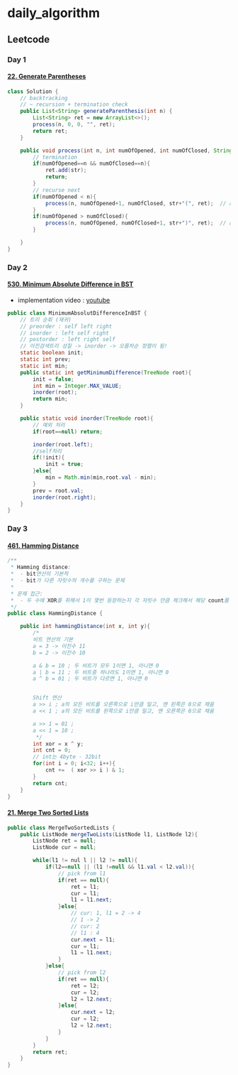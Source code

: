 # daily_algorithm

## Leetcode
### Day 1
#### [22. Generate Parentheses](https://github.com/ericbyeric/daily_algorithm/blob/main/daily_algo/src/main/java/leetcode/GenerateParentheses.java)

```java
class Solution {
    // backtracking
    // ~ recursion + termination check
    public List<String> generateParenthesis(int n) {
        List<String> ret = new ArrayList<>();
        process(n, 0, 0, "", ret);
        return ret;
    }

    public void process(int n, int numOfOpened, int numOfClosed, String str, List<String> ret ){
        // termination
        if(numOfOpened==n && numOfClosed==n){
            ret.add(str);
            return;
        }
        // recurse next
        if(numOfOpened < n){
            process(n, numOfOpened+1, numOfClosed, str+"(", ret);  // add open bracket
        }
        if(numOfOpened > numOfClosed){
            process(n, numOfOpened, numOfClosed+1, str+")", ret);  // add closed bracket
        }

    }
}
```

### Day 2
#### [530. Minimum Absolute Difference in BST](https://github.com/ericbyeric/daily_algorithm/blob/main/daily_algo/src/main/java/leetcode/day002/MinimumAbsolutDifferenceInBST.java)
- implementation video : [youtube](https://www.youtube.com/watch?v=utCGIXhbYBU&t=13s&ab_channel=%EA%B3%84%ED%94%BC%EC%B8%84%EB%A1%9C%EC%8A%A4cinnamonchurros)
```java
public class MinimumAbsolutDifferenceInBST {
    // 트리 순회 (재귀)
    // preorder : self left right
    // inorder : left self right
    // postorder : left right self
    // 이진검색트리 성질 -> inorder -> 오름차순 정렬이 됨!
    static boolean init;
    static int prev;
    static int min;
    public static int getMinimumDifference(TreeNode root){
        init = false;
        int min = Integer.MAX_VALUE;
        inorder(root);
        return min;
    }

    public static void inorder(TreeNode root){
        // 예외 처리
        if(root==null) return;

        inorder(root.left);
        //self처리
        if(!init){
            init = true;
        }else{
            min = Math.min(min,root.val - min);
        }
        prev = root.val;
        inorder(root.right);
    }
}
```


### Day 3 
#### [461. Hamming Distance](https://github.com/ericbyeric/daily_algorithm/blob/main/daily_algo/src/main/java/leetcode/day003/HammingDistance.java)
```java
/**
 * Hamming distance:
 *  - bit연산의 기본적
 *  - bit가 다른 자릿수의 개수를 구하는 문제
 *
 * 문제 접근:
 *  - 두 수에 XOR를 취해서 1이 몇번 등장하는지 각 자릿수 만큼 체크해서 해당 count를 반환
 */
public class HammingDistance {

    public int hammingDistance(int x, int y){
        /*
        비트 연산의 기본
        a = 3 -> 이진수 11
        b = 2 -> 이진수 10

        a & b = 10 ; 두 비트가 모두 1이면 1, 아니면 0
        a | b = 11 ; 두 비트중 하나라도 1이면 1, 아니면 0
        a ^ b = 01 ; 두 비트가 다르면 1, 아니면 0


        Shift 연산
        a >> i ; a의 모든 비트를 오른쪽으로 i만큼 밀고, 맨 왼쪽은 0으로 채움
        a << 1 ; a의 모든 비트를 왼쪽으로 i만큼 밀고, 맨 오른쪽은 0으로 채움

        a >> 1 = 01 ;
        a << 1 = 10 ;
         */
        int xor = x ^ y;
        int cnt = 0;
        // int는 4byte - 32bit
        for(int i = 0; i<32; i++){
            cnt +=  ( xor >> i ) & 1;
        }
        return cnt;
    }
}
```
#### [21. Merge Two Sorted Lists](https://github.com/ericbyeric/daily_algorithm/blob/main/daily_algo/src/main/java/leetcode/day003/MergeTwoSortedLists.java)
```java
public class MergeTwoSortedLists {
    public ListNode mergeTwoLists(ListNode l1, ListNode l2){
        ListNode ret = null;
        ListNode cur = null;

        while(l1 != nul l || l2 != null){
            if(l2==null || (l1 !=null && l1.val < l2.val)){
                // pick from l1
                if(ret == null){
                    ret = l1;
                    cur = l1;
                    l1 = l1.next;
                }else{
                    // cur: 1, l1 = 2 -> 4
                    // 1 -> 2
                    // cur: 2
                    // l1 : 4
                    cur.next = l1;
                    cur = l1;
                    l1 = l1.next;
                }
            }else{
                // pick from l2
                if(ret == null){
                    ret = l2;
                    cur = l2;
                    l2 = l2.next;
                }else{
                    cur.next = l2;
                    cur = l2;
                    l2 = l2.next;
                }
            }
        }
        return ret;
    }
}
```
